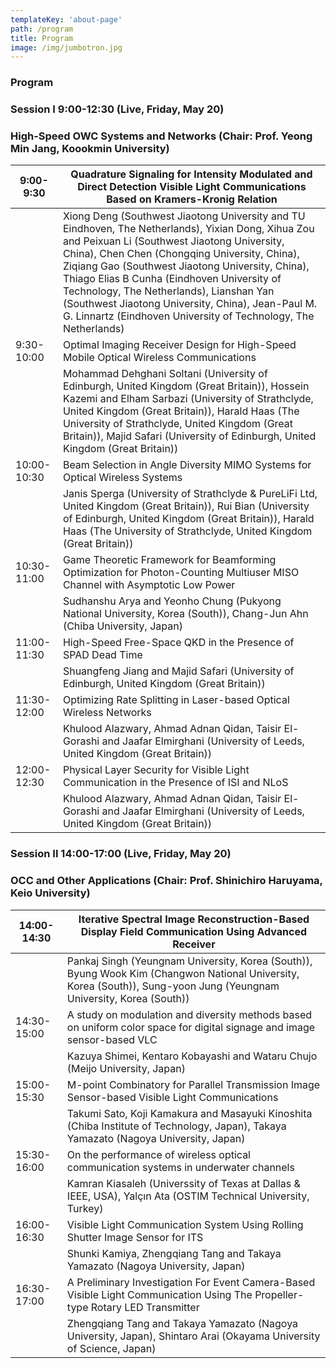 ```yaml
---
templateKey: 'about-page'
path: /program
title: Program
image: /img/jumbotron.jpg
---
```

### Program

### Session I 9:00-12:30 (Live, Friday, May 20)

### High-Speed OWC Systems and Networks (Chair: Prof. Yeong Min Jang, Koookmin University)
| 9:00-9:30   | Quadrature Signaling for Intensity Modulated and Direct Detection Visible Light Communications Based on Kramers-Kronig Relation                                                                                                                                                                                                                                                                                                                                          | 
| ----------- | ------------------------------------------------------------------------------------------------------------------------------------------------------------------------------------------------------------------------------------------------------------------------------------------------------------------------------------------------------------------------------------------------------------------------------------------------------------------------ | 
|             | Xiong Deng (Southwest Jiaotong University and TU Eindhoven, The Netherlands), Yixian Dong, Xihua Zou and Peixuan Li (Southwest Jiaotong University, China), Chen Chen (Chongqing University, China), Ziqiang Gao (Southwest Jiaotong University, China), Thiago Elias B Cunha (Eindhoven University of Technology, The Netherlands), Lianshan Yan (Southwest Jiaotong University, China), Jean-Paul M. G. Linnartz (Eindhoven University of Technology, The Netherlands) | 
| 9:30-10:00  | Optimal Imaging Receiver Design for High-Speed Mobile Optical Wireless Communications                                                                                                                                                                                                                                                                                                                                                                                    | 
|             | Mohammad Dehghani Soltani (University of Edinburgh, United Kingdom (Great Britain)), Hossein Kazemi and Elham Sarbazi (University of Strathclyde, United Kingdom (Great Britain)), Harald Haas (The University of Strathclyde, United Kingdom (Great Britain)), Majid Safari (University of Edinburgh, United Kingdom (Great Britain))                                                                                                                                   | 
| 10:00-10:30 | Beam Selection in Angle Diversity MIMO Systems for Optical Wireless Systems                                                                                                                                                                                                                                                                                                                                                                                              | 
|             | Janis Sperga (University of Strathclyde & PureLiFi Ltd, United Kingdom (Great Britain)), Rui Bian (University of Edinburgh, United Kingdom (Great Britain)), Harald Haas (The University of Strathclyde, United Kingdom (Great Britain))                                                                                                                                                                                                                                 | 
| 10:30-11:00 | Game Theoretic Framework for Beamforming Optimization for Photon-Counting Multiuser MISO Channel with Asymptotic Low Power                                                                                                                                                                                                                                                                                                                                               | 
|             | Sudhanshu Arya and Yeonho Chung (Pukyong National University, Korea (South)), Chang-Jun Ahn (Chiba University, Japan)                                                                                                                                                                                                                                                                                                                                                    | 
| 11:00-11:30 | High-Speed Free-Space QKD in the Presence of SPAD Dead Time                                                                                                                                                                                                                                                                                                                                                                                                              | 
|             | Shuangfeng Jiang and Majid Safari (University of Edinburgh, United Kingdom (Great Britain))                                                                                                                                                                                                                                                                                                                                                                              | 
| 11:30-12:00 | Optimizing Rate Splitting in Laser-based Optical Wireless Networks                                                                                                                                                                                                                                                                                                                                                                                                       | 
|             | Khulood Alazwary, Ahmad Adnan Qidan, Taisir El-Gorashi and Jaafar Elmirghani (University of Leeds, United Kingdom (Great Britain))                                                                                                                                                                                                                                                                                                                                       | 
| 12:00-12:30 | Physical Layer Security for Visible Light Communication in the Presence of ISI and NLoS                                                                                                                                                                                                                                                                                                                                                                                  | 
|             | Khulood Alazwary, Ahmad Adnan Qidan, Taisir El-Gorashi and Jaafar Elmirghani (University of Leeds, United Kingdom (Great Britain))                                                                                                                                                                                                                                                                                                                                       | 
### Session II 14:00-17:00 (Live, Friday, May 20)
### OCC and Other Applications (Chair: Prof. Shinichiro Haruyama, Keio University)
| 14:00-14:30 | Iterative Spectral Image Reconstruction-Based Display Field Communication Using Advanced Receiver                                                                    | 
| ----------- | -------------------------------------------------------------------------------------------------------------------------------------------------------------------- | 
|             | Pankaj Singh (Yeungnam University, Korea (South)), Byung Wook Kim (Changwon National University, Korea (South)), Sung-yoon Jung (Yeungnam University, Korea (South)) | 
| 14:30-15:00 | A study on modulation and diversity methods based on uniform color space for digital signage and image sensor-based VLC                                              | 
|             | Kazuya Shimei, Kentaro Kobayashi and Wataru Chujo (Meijo University, Japan)                                                                                          | 
| 15:00-15:30 | M-point Combinatory for Parallel Transmission Image Sensor-based Visible Light Communications                                                                        | 
|             | Takumi Sato, Koji Kamakura and Masayuki Kinoshita (Chiba Institute of Technology, Japan), Takaya Yamazato (Nagoya University, Japan)                                 | 
| 15:30-16:00 | On the performance of wireless optical communication systems in underwater channels                                                                                  | 
|             | Kamran Kiasaleh (Universsity of Texas at Dallas & IEEE, USA), Yalçın Ata (OSTIM Technical University, Turkey)                                                       | 
| 16:00-16:30 | Visible Light Communication System Using Rolling Shutter Image Sensor for ITS                                                                                        | 
|             | Shunki Kamiya, Zhengqiang Tang and Takaya Yamazato (Nagoya University, Japan)                                                                                        | 
| 16:30-17:00 | A Preliminary Investigation For Event Camera-Based Visible Light Communication Using The Propeller-type Rotary LED Transmitter                                       | 
|             | Zhengqiang Tang and Takaya Yamazato (Nagoya University, Japan), Shintaro Arai (Okayama University of Science, Japan)                                                 | 
